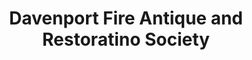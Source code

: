 ---
layout: repo
title: "Davenport Fire Antique and Restoratino Society"
id: 12071
permalink: repos/12071/
---